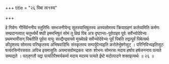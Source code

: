+++
title = "२६ पिबा त्व१स्य"

+++

हे गिर्वणः गीर्भिर्वननीय स्तुतिभिः सम्भजनीयेन्द्र सुतस्याभिषुतस्य अस्यसोमस्य क्रियाग्रहणं कर्तव्यमिति कर्मणः सम्प्रदानत्वात् चतुर्थ्यर्थे षष्ठी इममभिषुतं सोमं तु क्षिप्रं पिब अत्र दृष्टान्तः-पूर्वपाइव पूर्वः सर्वेभ्योदेवेभ्यः प्रथमभावीसन् पिबतीति पूर्वपा वायुः सत्द्यैन्द्रवायवे मुख्येग्रहे सर्वेभ्योदेवेभ्यः पूर्वं पिबति तद्वत्पूर्वं पिबेत्यर्थः कीदृशस्य सोमस्य परिष्कृतस्य अभिषवादिभिः संस्कृतस्य सम्पर्युपेभ्यइति करोतेर्भूषणेसुट् । परिनिविभ्यइतिसुटः षत्वंरसिनोरसवतः अपिच इयमासुतिः अयमासवोमद्रकरः चारुः शोभनः सोमरसः मदाय हर्षाय हर्षजननाय पत्यते सम्पद्यते । पत्ऌगतौ यद्वा पत्यतिरैश्वर्यकर्मा मदाय मदस्य पत्यते ईष्टे मदोत्पादने शक्तइत्यर्थः ॥ २६ ॥